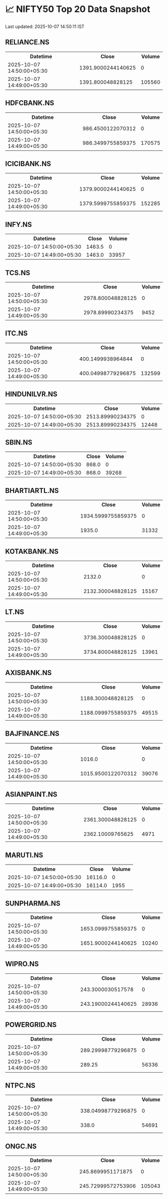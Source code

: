 # 📈 NIFTY50 Top 20 Data Snapshot

Last updated: 2025-10-07 14:50:11 IST

## RELIANCE.NS

<table>
  <tr><th>Datetime</th><th>Close</th><th>Volume</th></tr>
  <tr><td>2025-10-07 14:50:00+05:30</td><td>1391.9000244140625</td><td>0</td></tr>
  <tr><td>2025-10-07 14:49:00+05:30</td><td>1391.800048828125</td><td>105560</td></tr>
</table>

## HDFCBANK.NS

<table>
  <tr><th>Datetime</th><th>Close</th><th>Volume</th></tr>
  <tr><td>2025-10-07 14:50:00+05:30</td><td>986.4500122070312</td><td>0</td></tr>
  <tr><td>2025-10-07 14:49:00+05:30</td><td>986.3499755859375</td><td>170575</td></tr>
</table>

## ICICIBANK.NS

<table>
  <tr><th>Datetime</th><th>Close</th><th>Volume</th></tr>
  <tr><td>2025-10-07 14:50:00+05:30</td><td>1379.9000244140625</td><td>0</td></tr>
  <tr><td>2025-10-07 14:49:00+05:30</td><td>1379.5999755859375</td><td>152285</td></tr>
</table>

## INFY.NS

<table>
  <tr><th>Datetime</th><th>Close</th><th>Volume</th></tr>
  <tr><td>2025-10-07 14:50:00+05:30</td><td>1463.5</td><td>0</td></tr>
  <tr><td>2025-10-07 14:49:00+05:30</td><td>1463.0</td><td>33957</td></tr>
</table>

## TCS.NS

<table>
  <tr><th>Datetime</th><th>Close</th><th>Volume</th></tr>
  <tr><td>2025-10-07 14:50:00+05:30</td><td>2978.800048828125</td><td>0</td></tr>
  <tr><td>2025-10-07 14:49:00+05:30</td><td>2978.89990234375</td><td>9452</td></tr>
</table>

## ITC.NS

<table>
  <tr><th>Datetime</th><th>Close</th><th>Volume</th></tr>
  <tr><td>2025-10-07 14:50:00+05:30</td><td>400.1499938964844</td><td>0</td></tr>
  <tr><td>2025-10-07 14:49:00+05:30</td><td>400.04998779296875</td><td>132599</td></tr>
</table>

## HINDUNILVR.NS

<table>
  <tr><th>Datetime</th><th>Close</th><th>Volume</th></tr>
  <tr><td>2025-10-07 14:50:00+05:30</td><td>2513.89990234375</td><td>0</td></tr>
  <tr><td>2025-10-07 14:49:00+05:30</td><td>2513.89990234375</td><td>12448</td></tr>
</table>

## SBIN.NS

<table>
  <tr><th>Datetime</th><th>Close</th><th>Volume</th></tr>
  <tr><td>2025-10-07 14:50:00+05:30</td><td>868.0</td><td>0</td></tr>
  <tr><td>2025-10-07 14:49:00+05:30</td><td>868.0</td><td>39268</td></tr>
</table>

## BHARTIARTL.NS

<table>
  <tr><th>Datetime</th><th>Close</th><th>Volume</th></tr>
  <tr><td>2025-10-07 14:50:00+05:30</td><td>1934.5999755859375</td><td>0</td></tr>
  <tr><td>2025-10-07 14:49:00+05:30</td><td>1935.0</td><td>31332</td></tr>
</table>

## KOTAKBANK.NS

<table>
  <tr><th>Datetime</th><th>Close</th><th>Volume</th></tr>
  <tr><td>2025-10-07 14:50:00+05:30</td><td>2132.0</td><td>0</td></tr>
  <tr><td>2025-10-07 14:49:00+05:30</td><td>2132.300048828125</td><td>15167</td></tr>
</table>

## LT.NS

<table>
  <tr><th>Datetime</th><th>Close</th><th>Volume</th></tr>
  <tr><td>2025-10-07 14:50:00+05:30</td><td>3736.300048828125</td><td>0</td></tr>
  <tr><td>2025-10-07 14:49:00+05:30</td><td>3734.800048828125</td><td>13961</td></tr>
</table>

## AXISBANK.NS

<table>
  <tr><th>Datetime</th><th>Close</th><th>Volume</th></tr>
  <tr><td>2025-10-07 14:50:00+05:30</td><td>1188.300048828125</td><td>0</td></tr>
  <tr><td>2025-10-07 14:49:00+05:30</td><td>1188.0999755859375</td><td>49515</td></tr>
</table>

## BAJFINANCE.NS

<table>
  <tr><th>Datetime</th><th>Close</th><th>Volume</th></tr>
  <tr><td>2025-10-07 14:50:00+05:30</td><td>1016.0</td><td>0</td></tr>
  <tr><td>2025-10-07 14:49:00+05:30</td><td>1015.9500122070312</td><td>39076</td></tr>
</table>

## ASIANPAINT.NS

<table>
  <tr><th>Datetime</th><th>Close</th><th>Volume</th></tr>
  <tr><td>2025-10-07 14:50:00+05:30</td><td>2361.300048828125</td><td>0</td></tr>
  <tr><td>2025-10-07 14:49:00+05:30</td><td>2362.10009765625</td><td>4971</td></tr>
</table>

## MARUTI.NS

<table>
  <tr><th>Datetime</th><th>Close</th><th>Volume</th></tr>
  <tr><td>2025-10-07 14:50:00+05:30</td><td>16116.0</td><td>0</td></tr>
  <tr><td>2025-10-07 14:49:00+05:30</td><td>16114.0</td><td>1955</td></tr>
</table>

## SUNPHARMA.NS

<table>
  <tr><th>Datetime</th><th>Close</th><th>Volume</th></tr>
  <tr><td>2025-10-07 14:50:00+05:30</td><td>1653.0999755859375</td><td>0</td></tr>
  <tr><td>2025-10-07 14:49:00+05:30</td><td>1651.9000244140625</td><td>10240</td></tr>
</table>

## WIPRO.NS

<table>
  <tr><th>Datetime</th><th>Close</th><th>Volume</th></tr>
  <tr><td>2025-10-07 14:50:00+05:30</td><td>243.3000030517578</td><td>0</td></tr>
  <tr><td>2025-10-07 14:49:00+05:30</td><td>243.19000244140625</td><td>28936</td></tr>
</table>

## POWERGRID.NS

<table>
  <tr><th>Datetime</th><th>Close</th><th>Volume</th></tr>
  <tr><td>2025-10-07 14:50:00+05:30</td><td>289.29998779296875</td><td>0</td></tr>
  <tr><td>2025-10-07 14:49:00+05:30</td><td>289.25</td><td>56336</td></tr>
</table>

## NTPC.NS

<table>
  <tr><th>Datetime</th><th>Close</th><th>Volume</th></tr>
  <tr><td>2025-10-07 14:50:00+05:30</td><td>338.04998779296875</td><td>0</td></tr>
  <tr><td>2025-10-07 14:49:00+05:30</td><td>338.0</td><td>54691</td></tr>
</table>

## ONGC.NS

<table>
  <tr><th>Datetime</th><th>Close</th><th>Volume</th></tr>
  <tr><td>2025-10-07 14:50:00+05:30</td><td>245.8699951171875</td><td>0</td></tr>
  <tr><td>2025-10-07 14:49:00+05:30</td><td>245.72999572753906</td><td>105043</td></tr>
</table>

